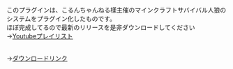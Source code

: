 <br>このプラグインは、こるんちゃんねる樣主催のマインクラフトサバイバル人狼のシステムをプラグイン化したものです。
<br>ほぼ完成してるので最新のリリースを是非ダウンロードしてください
<br>→<a href="https://www.youtube.com/playlist?list=PLnZNbg8eAGm-nTw50iH5ms7vFdSe2K7Q_">Youtubeプレイリスト</a>

<br>→<a href="https://github.com/sakurabajp/SurvivalWerewolf/releases">ダウンロードリンク</a>
